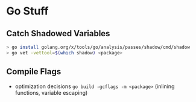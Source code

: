 # Go Stuff

## Catch Shadowed Variables

```bash
> go install golang.org/x/tools/go/analysis/passes/shadow/cmd/shadow
> go vet -vettool=$(which shadow) <package>
```

## Compile Flags

* optimization decisions `go build -gcflags -m <package>` (inlining functions, variable escaping)

